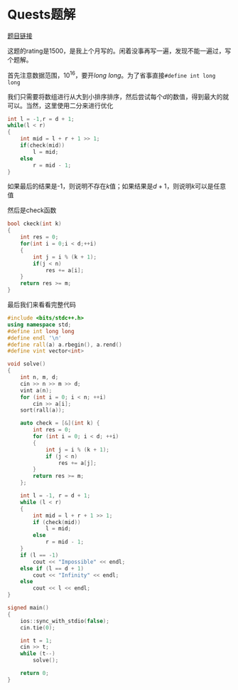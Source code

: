 # Quests题解

[题目链接](https://codeforces.com/problemset/problem/1760/F)

这题的rating是1500，是我上个月写的。闲着没事再写一遍，发现不能一遍过，写个题解。

首先注意数据范围，$10^{16}$，要开$long~long$。为了省事直接`#define int long long`

我们只需要将数组进行从大到小排序排序，然后尝试每个$d$的数值，得到最大的就可以。当然，这里使用二分来进行优化

```c++
int l = -1,r = d + 1;
while(l < r)
{
    int mid = l + r + 1 >> 1;
    if(check(mid))
        l = mid;
   	else
        r = mid - 1;
}
```

如果最后的结果是-1，则说明不存在$k$值；如果结果是$d+1$，则说明$k$可以是任意值

然后是check函数

```c++
bool ckeck(int k)
{
    int res = 0;
    for(int i = 0;i < d;++i)
    {
        int j = i % (k + 1);
        if(j < n)
            res += a[i];
    }
    return res >= m;
}
```

最后我们来看看完整代码

```c++
#include <bits/stdc++.h>
using namespace std;
#define int long long
#define endl '\n'
#define rall(a) a.rbegin(), a.rend()
#define vint vector<int>

void solve()
{
    int n, m, d;
    cin >> n >> m >> d;
    vint a(n);
    for (int i = 0; i < n; ++i)
        cin >> a[i];
    sort(rall(a));

    auto check = [&](int k) {
        int res = 0;
        for (int i = 0; i < d; ++i)
        {
        	int j = i % (k + 1);
            if (j < n)
                res += a[j];
        }
        return res >= m;
    };

    int l = -1, r = d + 1;
    while (l < r)
    {
        int mid = l + r + 1 >> 1;
        if (check(mid))
            l = mid;
        else
            r = mid - 1;
    }
    if (l == -1)
        cout << "Impossible" << endl;
    else if (l == d + 1)
        cout << "Infinity" << endl;
    else
        cout << l << endl;
}

signed main()
{
    ios::sync_with_stdio(false);
    cin.tie(0);

    int t = 1;
    cin >> t;
    while (t--)
        solve();

    return 0;
}
```

